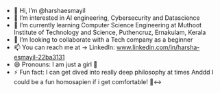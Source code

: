 - 👋 Hi, I’m @harshaesmayil
- 👀 I’m interested in AI engineering, Cybersecurity and Datascience 
- 🌱 I’m currently learning Computer Science Engineering at Muthoot Institute of Technology and Science, Puthencruz, Ernakulam, Kerala
- 💞️ I’m looking to collaborate with a Tech company as a beginner
- 📫 You can reach me at -> LinkedIn: www.linkedin.com/in/harsha-esmayil-22ba3131
- 😄 Pronouns: I am just a girl 🎀
- ⚡ Fun fact: I can get dived into really deep philosophy at times Anddd I could be a fun homosapien if i get comfortable! 🙂‍↔️

<!---
harshaesmayil/harshaesmayil is a ✨ special ✨ repository because its `README.md` (this file) appears on your GitHub profile.
You can click the Preview link to take a look at your changes.
--->
